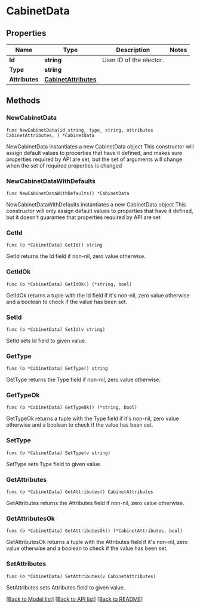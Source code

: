 # CabinetData

## Properties

Name | Type | Description | Notes
------------ | ------------- | ------------- | -------------
**Id** | **string** | User ID of the elector. | 
**Type** | **string** |  | 
**Attributes** | [**CabinetAttributes**](CabinetAttributes.md) |  | 

## Methods

### NewCabinetData

`func NewCabinetData(id string, type_ string, attributes CabinetAttributes, ) *CabinetData`

NewCabinetData instantiates a new CabinetData object
This constructor will assign default values to properties that have it defined,
and makes sure properties required by API are set, but the set of arguments
will change when the set of required properties is changed

### NewCabinetDataWithDefaults

`func NewCabinetDataWithDefaults() *CabinetData`

NewCabinetDataWithDefaults instantiates a new CabinetData object
This constructor will only assign default values to properties that have it defined,
but it doesn't guarantee that properties required by API are set

### GetId

`func (o *CabinetData) GetId() string`

GetId returns the Id field if non-nil, zero value otherwise.

### GetIdOk

`func (o *CabinetData) GetIdOk() (*string, bool)`

GetIdOk returns a tuple with the Id field if it's non-nil, zero value otherwise
and a boolean to check if the value has been set.

### SetId

`func (o *CabinetData) SetId(v string)`

SetId sets Id field to given value.


### GetType

`func (o *CabinetData) GetType() string`

GetType returns the Type field if non-nil, zero value otherwise.

### GetTypeOk

`func (o *CabinetData) GetTypeOk() (*string, bool)`

GetTypeOk returns a tuple with the Type field if it's non-nil, zero value otherwise
and a boolean to check if the value has been set.

### SetType

`func (o *CabinetData) SetType(v string)`

SetType sets Type field to given value.


### GetAttributes

`func (o *CabinetData) GetAttributes() CabinetAttributes`

GetAttributes returns the Attributes field if non-nil, zero value otherwise.

### GetAttributesOk

`func (o *CabinetData) GetAttributesOk() (*CabinetAttributes, bool)`

GetAttributesOk returns a tuple with the Attributes field if it's non-nil, zero value otherwise
and a boolean to check if the value has been set.

### SetAttributes

`func (o *CabinetData) SetAttributes(v CabinetAttributes)`

SetAttributes sets Attributes field to given value.



[[Back to Model list]](../README.md#documentation-for-models) [[Back to API list]](../README.md#documentation-for-api-endpoints) [[Back to README]](../README.md)


